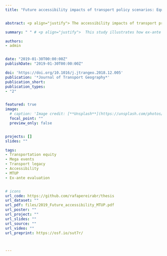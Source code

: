 ```yaml
---
title: "Future accessibility impacts of transport policy scenarios: Equity and sensitivity to travel time thresholds for Bus Rapid Transit expansion in Rio de Janeiro"


abstract: <p align="justify"> The accessibility impacts of transport projects ex-post implementation are generally evaluated using cumulative opportunity measures based on a single travel time threshold. Fewer studies have explored how accessibility appraisal of transport plans can be used to evaluate policy scenarios and their impacts for different social groups or examined whether the results of project appraisals are sensitive to the time threshold of choice. This paper analyzes how different scenarios of full and partial implementation of the TransBrasil BRT project in Rio de Janeiro (Brazil) will likely impact the number of jobs accessible to the population of different income levels. The analysis is conducted under various travel time thresholds of 30, 60, 90 and 120 min to test whether the results are sensitive to the boundary effect of the modifiable temporal unit problem (MTUP). Compared to a partial operation scenario, the full implementation of TransBrasil that extends this corridor into the city center would lead to higher accessibility gains due to network effects of connecting this BRT to other transport modes. Nonetheless, the size of the accessibility impacts of the proposed BRT as well as its distribution across income classes would significantly change depending on the time threshold chosen for the accessibility analysis. Considering cut-off times of 30 or 60 min, both scenarios of TransBrasil would lead to higher accessibility impacts in general and particularly for low-income groups, moving Rio towards a more equitable transportation system. However, under longer thresholds of 90 and 120 min, an evaluation of this project would find much smaller accessibility gains more evenly distributed by income levels. The paper highlights how time threshold choice in cumulative opportunity measures can have important but overlooked implications for policy evaluation and it calls for further research on the MTUP in future transport and mobility studies. </p>

summary: " " # <p align="justify">  This study illustrates how ex-ante accessibility analysis can be used to anticipate the likely accessibility impacts of transportation project scenarios in their early planning stages. The paper evaluates two scenarios of full and partial construction of the TransBrasil BRT corridor, currently under development in Rio de Janeiro. The results suggest that the TransBrasil corridor stands out as a far more equitable investment that promotes larger accessibility gains for lower-income groups when compared to other recent transport investments in Rio. Nonetheless, the size of the accessibility impacts of the proposed BRT as well as its distribution across income classes would significantly change depending on the time threshold chosen for the accessibility analysis. This BRT project would have larger and more progressive accessibility impacts under shorter travel-time thresholds of 30 and 60 minutes, while it would bring smaller and more neutral accessibility gains for longer travel times of 90 and 120 minutes. The results indicate that the conclusion of an equity assessment of transport projects as well as the size of their accessibility impacts can significantly vary depending on the time threshold chosen for the cumulative opportunity accessibility analysis. </p>

authors:
- admin


date: "2019-01-30T00:00:00Z"
publishDate: "2019-01-30T00:00:00Z"

doi: 'https://doi.org/10.1016/j.jtrangeo.2018.12.005'
publication: '*Journal of Transport Geography*'
publication_short:
publication_types:
- "2"


featured: true
image:
  # caption: 'Image credit: [**Unsplash**](https://unsplash.com/photos/jdD8gXaTZsc)'
  focal_point: ""
  preview_only: false


projects: []
slides: ""

tags:
- Transportation equity
- Mega events
- Transport legacy
- Accessibility
- MTUP
- Ex-ante evaluation


# icons
url_code: https://github.com/rafapereirabr/thesis
url_dataset: ""
url_pdf: files/2019_Future_accessibility_MTUP.pdf
url_poster: ""
url_project: ""
url_slides: ""
url_source: ""
url_video: ""
url_preprint: https://osf.io/sut7r/



---
```


